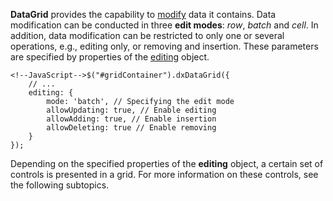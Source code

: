 **DataGrid** provides the capability to [modify](/concepts/10%20UI%20Widgets/70%20Data%20Grid/070%20Data%20Editing/10%20Data%20Editing.md '/Documentation/Guide/UI_Widgets/Data_Grid/Data_Editing/') data it contains. Data modification can be conducted in three **edit modes**: *row*, *batch* and *cell*. In addition, data modification can be restricted to only one or several operations, e.g., editing only, or removing and insertion. These parameters are specified by properties of the [editing](/api-reference/10%20UI%20Widgets/dxDataGrid/1%20Configuration/editing '/Documentation/ApiReference/UI_Widgets/dxDataGrid/Configuration/editing/') object.

	<!--JavaScript-->$("#gridContainer").dxDataGrid({
		// ...
		editing: {
			mode: 'batch', // Specifying the edit mode
			allowUpdating: true, // Enable editing
			allowAdding: true, // Enable insertion
			allowDeleting: true // Enable removing
		}
    });

Depending on the specified properties of the **editing** object, a certain set of controls is presented in a grid. For more information on these controls, see the following subtopics.